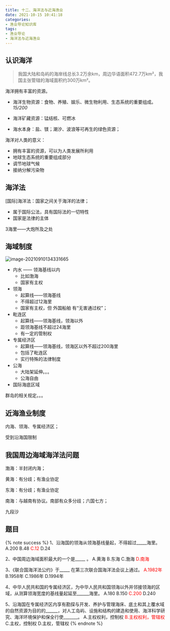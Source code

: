 ```yaml
---
title: 十二、海洋法与近海渔业
date: 2021-10-15 10:41:18
categories:
- 渔业导论知识库
tags:
- 渔业导论
- 海洋法与近海渔业
---
```

## 认识海洋

> 我国大陆和岛屿的海岸线总长3.2万余km，周边华语面积472.7万km²，我国主张管辖的海域面积约300万km²。

海洋拥有丰富的资源。
<!--more-->
- 海洋生物资源：食物、养殖、娱乐、微生物利用、生态系统的重要组成。_15/200_

- 海洋矿藏资源：锰结核、可燃冰
- 海水本身：盐、镁；潮汐、波浪等可再生的绿色资源；

海洋对人类的意义：

- 拥有丰富的资源，可以为人类发展所利用
- 地球生态系统的重要组成部分
- 调节地球气候
- 接纳分解污染物

## 海洋法

[国际]海洋法：国家之间关于海洋的法律；

- 属于国际公法，具有国际法的一切特性
- 国家是法律的主体

3海里——大炮所及之处

## 海域制度

![image-20210910134331665](https://i.loli.net/2021/09/10/OTq3f1u97MYWkBP.png)

- 内水 —— 领海基线以内
  - 比如渤海
  - 国家有主权
- 领海
  - 起算线——领海基线
  - 不得超过12海里
  - 国家有主权，但 外国船舶 有“无害通过权”；
- 毗连区
  - 起算线——领海基线，领海以外
  - 距领海基线不超过24海里
  - 有一定的管制权
- 专属经济区
  - 起算线——领海基线，领海区以外不超过200海里
  - 包括了毗连区
  - 实行特殊的法律制度
- 公海
  - 大陆架延伸。。。
  - 公海自由
- 国际海底区域

群岛的相关规定。。。



## 近海渔业制度

内海、领海、专属经济区；

受到沿海国限制


## 我国周边海域海洋法问题

渤海：半封闭内海；

黄海：有分歧；有渔业协定

东海：有分歧；有渔业协定

南海：与越南有协议。南部有众多分歧；六国七方；

九段沙

## 题目

{% note success %}
1、沿海国的领海从领海基线量起，不得超过_____海里。
 A.200
 B.48
 <span style="color: red;">C.12</span>
 D.24

2、中国周边海域面积最大的一个是_____ 。
 A.黄海
 B.东海
 C.渤海
 <span style="color: red;">D.南海</span>

3、《联合国海洋法公约》于_____ 在第三次联合国海洋法会议上通过。
 <span style="color: red;">A.1982年</span>
 B.1958年
 C.1986年
 D.1994年

4、中华人民共和国的专属经济区，为中华人民共和国领海以外并邻接领海的区域，从测算领海宽度的基线量起延至______海里。
 A.180
 B.150
 <span style="color: red;">C.200</span>
 D.240

5、沿海国在专属经济区内享有勘探与开发、养护与管理海床、底土和其上覆水域的自然资源为目的的______，对人工岛屿、设施和结构的建造和使用、海洋科学研究、海洋环境保护和保全行使_______。
 A.主权权利，控制权
 <span style="color: red;">B.主权权利，管辖权</span>
 C.主权，控制权
 D.主权，管辖权 
{% endnote %}




